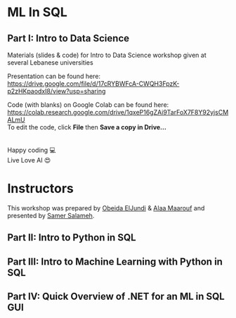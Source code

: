 # ML In SQL

Part I: Intro to Data Science
---
Materials (slides &amp; code) for Intro to Data Science workshop given at several Lebanese universities

Presentation can be found here: https://drive.google.com/file/d/17cRYBWFcA-CWQH3FpzK-p2zHKpaodxI8/view?usp=sharing
<!-- https://drive.google.com/file/d/1ZBnrrLYKggXD86yF2sG6KQZKNnY-74zJ/view?usp=sharing -->

Code (with blanks) on Google Colab can be found here:
https://colab.research.google.com/drive/1qxeP16gZAi9TarFoX7F8Y92yjsCMALmU
<br />
To edit the code, click **File** then **Save a copy in Drive…** <br />
<br /><br />
Happy coding 💻 <br />
Live Love AI 😍 <br />

 # Instructors
This workshop was prepared by [Obeida ElJundi](https://www.linkedin.com/in/obeidaeljundi/) & [Alaa Maarouf](https://www.linkedin.com/in/alaa-maarouf/) and presented by [Samer Salameh](https://www.linkedin.com/in/samer-salameh-74a900124/).


Part II: Intro to Python in SQL
---

Part III: Intro to Machine Learning with Python in SQL
---

Part IV: Quick Overview of .NET for an ML in SQL GUI
---

